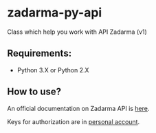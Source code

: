 # zadarma-py-api
Class which help you work with API Zadarma (v1)

## Requirements:
- Python 3.X or Python 2.X

## How to use?
An official documentation on Zadarma API is [here](https://zadarma.com/support/api/).

Keys for authorization are in [personal account](https://my.zadarma.com/api/).


